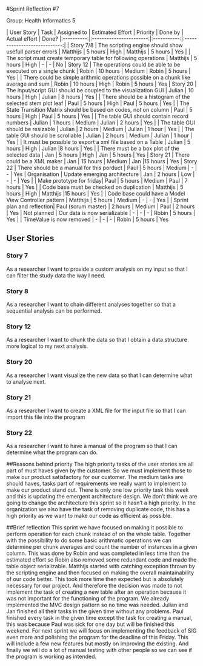 #Sprint Reflection #7

Group: Health Informatics 5

| User Story | Task 			       | Assigned to | Estimated Effort             | Priority | Done by | Actual effort | Done?
|:----------:|:-----------------------:|:-----------:|:----------------------------:|
| Story 7/8  | The scripting engine should show usefull parser errors | Matthijs    | 5 hours | High   | Matthijs                   | 5 hours | Yes
|			 | The script must create temporary table for following operations | Matthijs | 5 hours | High | - | - | No
| Story 12 | The operations could be able to be executed on a single chunk | Robin | 10 hours | Medium | Robin | 5 hours | Yes
| 			| There could be simple arithmic operations possible on a chunk like average and sum | Robin | 10 hours | High | Robin | 5 hours | Yes
| Story 20 | The input/script GUI should be coupled to the visualization GUI | Julian | 10 hours | High | Julian | 8 hours | Yes
|			| There should be a histogram of the selected stem plot leaf | Paul | 5 hours | High | Paul | 5 hours | Yes
|			| The State Transition Matrix should be based on codes, not on column | Paul | 5 hours | High | Paul | 5 hours | Yes
|			| The table GUI should contain record numbers | Julian | 1 hours | Medium | Julian | 2 hours | Yes
|			| The table GUI should be resizable | Julian | 2 hours | Medium | Julian | 1 hour | Yes
|			| The table GUI should be scrollable | Julian | 2 hours | Medium | Julian | 1 hour | Yes
|			| It must be possible to export a xml file based on a Table | Julian | 5 hours | High | Julian |8 hours | Yes
|			| There must be a box plot of the selected data | Jan | 5 hours | High | Jan | 5 hours | Yes
| Story 21 | There could be a XML maker | Jan | 15 hours | Medium | Jan |15 hours | Yes
| Story 22 | There should be a manual for this porduct | Paul | 5 hours | Medium | - | - | Yes
| Organisation	 | Update emerging architecture | Jan | 2 hours | Low | - | - | Yes
|  | Make prototype for friday| Paul | 5 hours | Medium | Paul | 7 hours | Yes
|	|	Code base must be checked on duplication | Matthijs | 5 hours | High | Matthijs |15 hours | Yes
|	| Code base could have a Model View Controller pattern | Matthijs | 5 hours | Medium | - | - | Yes
|  | Sprint plan and reflection| Paul (scrum master) | 2 hours | Medium | Paul | 2 hours | Yes
| Not planned | Our data is now serializable | - | - | - | Robin | 5 hours | Yes
|				| TimeValue is now removed | - | - | - | Robin | 5 hours | Yes 

## User Stories

### Story 7

As a researcher I want to provide a custom analysis on my input so that I can filter the study data the way I need.

### Story 8

As a researcher I want to chain different analyses together so that a sequential analysis can be performed.

### Story 12

As a researcher I want to chunk the data so that I obtain a data structure more logical to my next analysis.

### Story 20
As a researcher I want visualize the new data so that I can determine what to analyse next.

### Story 21
As a researcher I want to create a XML file for the input file so that I can import this file into the program

### Story 22
As a researcher I want to have a manual of the program so that I can determine what the program can do.

##Reasons behind priority
The high priority tasks of the user stories are all part of must haves given by the customer. So we must implement those to make our product satisfactory for our customer. The medium tasks are should haves, tasks part of requirements we really want to implement to make our product stand out. There is only one low priority task this week and this is updating the emergent architecture design. We don’t think we are going to change the architecture this sprint so it hasn’t a high priority.
In the organization we also have the task of removing duplicate code, this has a high priority as we want to make our code as efficient as possible. 

##Brief reflection
This sprint we have focused on making it possible to perform operation for each chunk instead of on the whole table. Together with the possibility to do some basic arithmatic operations we can determine per chunk averages and count the number of instances in a given column. This was done by Robin and was completed in less time than the estimated effort so Robin also removed some redundant code and made the table object serializable. Matthijs started with catching exception thrown by the scripting engine and then focused on making the overall maintainability of our code better. This took more time then expected but is absolutely necessary for our project. And therefore the decision was made to not implement the task of creating a new table after an operation because it was not important for the functioning of the program. We already implemented the MVC design pattern so no time was needed. Julian and Jan finished all their tasks in the given time without any problems. Paul finished every task in the given time except the task for creating a manual, this was because Paul was sick for one day but will be finished this weekend. For next sprint we will focus on implementing the feedback of SIG even more and polishing the program for the deadline of this Friday. This will include a few new features but mostly on improving the existing. And finally we will do a lot of manual testing with other people so we can see if the program is working as intended.
